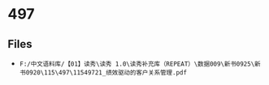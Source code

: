 # 497

## Files

- `F:/中文语料库/【01】读秀\读秀 1.0\读秀补充库（REPEAT）\数据009\新书0925\新书0920\115\497\11549721_绩效驱动的客户关系管理.pdf`
